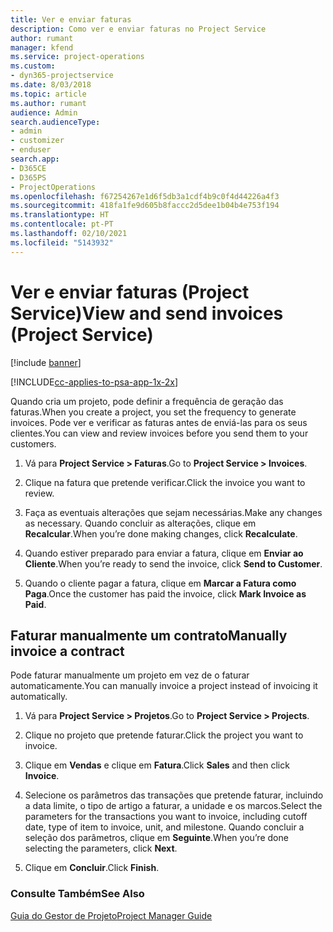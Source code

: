 ```yaml
---
title: Ver e enviar faturas
description: Como ver e enviar faturas no Project Service
author: rumant
manager: kfend
ms.service: project-operations
ms.custom:
- dyn365-projectservice
ms.date: 8/03/2018
ms.topic: article
ms.author: rumant
audience: Admin
search.audienceType:
- admin
- customizer
- enduser
search.app:
- D365CE
- D365PS
- ProjectOperations
ms.openlocfilehash: f67254267e1d6f5db3a1cdf4b9c0f4d44226a4f3
ms.sourcegitcommit: 418fa1fe9d605b8faccc2d5dee1b04b4e753f194
ms.translationtype: HT
ms.contentlocale: pt-PT
ms.lasthandoff: 02/10/2021
ms.locfileid: "5143932"
---
```

# <a name="view-and-send-invoices-project-service"></a><span data-ttu-id="b59c2-103">Ver e enviar faturas (Project Service)</span><span class="sxs-lookup"><span data-stu-id="b59c2-103">View and send invoices (Project Service)</span></span>

[!include [banner](../includes/psa-now-project-operations.md)]

[!INCLUDE[cc-applies-to-psa-app-1x-2x](../includes/cc-applies-to-psa-app-1x-2x.md)]

<span data-ttu-id="b59c2-104">Quando cria um projeto, pode definir a frequência de geração das faturas.</span><span class="sxs-lookup"><span data-stu-id="b59c2-104">When you create a project, you set the frequency to generate invoices.</span></span> <span data-ttu-id="b59c2-105">Pode ver e verificar as faturas antes de enviá-las para os seus clientes.</span><span class="sxs-lookup"><span data-stu-id="b59c2-105">You can view and review invoices before you send them to your customers.</span></span>  
  
1.  <span data-ttu-id="b59c2-106">Vá para **Project Service > Faturas**.</span><span class="sxs-lookup"><span data-stu-id="b59c2-106">Go to **Project Service > Invoices**.</span></span>  
  
2.  <span data-ttu-id="b59c2-107">Clique na fatura que pretende verificar.</span><span class="sxs-lookup"><span data-stu-id="b59c2-107">Click the invoice you want to review.</span></span>  
  
3.  <span data-ttu-id="b59c2-108">Faça as eventuais alterações que sejam necessárias.</span><span class="sxs-lookup"><span data-stu-id="b59c2-108">Make any changes as necessary.</span></span> <span data-ttu-id="b59c2-109">Quando concluir as alterações, clique em **Recalcular**.</span><span class="sxs-lookup"><span data-stu-id="b59c2-109">When you’re done making changes, click **Recalculate**.</span></span>  
  
4.  <span data-ttu-id="b59c2-110">Quando estiver preparado para enviar a fatura, clique em **Enviar ao Cliente**.</span><span class="sxs-lookup"><span data-stu-id="b59c2-110">When you’re ready to send the invoice, click **Send to Customer**.</span></span>  
  
5.  <span data-ttu-id="b59c2-111">Quando o cliente pagar a fatura, clique em **Marcar a Fatura como Paga**.</span><span class="sxs-lookup"><span data-stu-id="b59c2-111">Once the customer has paid the invoice, click **Mark Invoice as Paid**.</span></span>  
  
## <a name="manually-invoice-a-contract"></a><span data-ttu-id="b59c2-112">Faturar manualmente um contrato</span><span class="sxs-lookup"><span data-stu-id="b59c2-112">Manually invoice a contract</span></span>  
 <span data-ttu-id="b59c2-113">Pode faturar manualmente um projeto em vez de o faturar automaticamente.</span><span class="sxs-lookup"><span data-stu-id="b59c2-113">You can manually invoice a project instead of invoicing it automatically.</span></span>  
  
1.  <span data-ttu-id="b59c2-114">Vá para **Project Service > Projetos**.</span><span class="sxs-lookup"><span data-stu-id="b59c2-114">Go to **Project Service > Projects**.</span></span>  
  
2.  <span data-ttu-id="b59c2-115">Clique no projeto que pretende faturar.</span><span class="sxs-lookup"><span data-stu-id="b59c2-115">Click the project you want to invoice.</span></span>  
  
3.  <span data-ttu-id="b59c2-116">Clique em **Vendas** e clique em **Fatura**.</span><span class="sxs-lookup"><span data-stu-id="b59c2-116">Click **Sales** and then click **Invoice**.</span></span>  
  
4.  <span data-ttu-id="b59c2-117">Selecione os parâmetros das transações que pretende faturar, incluindo a data limite, o tipo de artigo a faturar, a unidade e os marcos.</span><span class="sxs-lookup"><span data-stu-id="b59c2-117">Select the parameters for the transactions you want to invoice, including cutoff date, type of item to invoice, unit, and milestone.</span></span> <span data-ttu-id="b59c2-118">Quando concluir a seleção dos parâmetros, clique em **Seguinte**.</span><span class="sxs-lookup"><span data-stu-id="b59c2-118">When you’re done selecting the parameters, click **Next**.</span></span>  
  
5.  <span data-ttu-id="b59c2-119">Clique em **Concluir**.</span><span class="sxs-lookup"><span data-stu-id="b59c2-119">Click **Finish**.</span></span>  
  
### <a name="see-also"></a><span data-ttu-id="b59c2-120">Consulte Também</span><span class="sxs-lookup"><span data-stu-id="b59c2-120">See Also</span></span>  
 [<span data-ttu-id="b59c2-121">Guia do Gestor de Projeto</span><span class="sxs-lookup"><span data-stu-id="b59c2-121">Project Manager Guide</span></span>](../psa/project-manager-guide.md)

